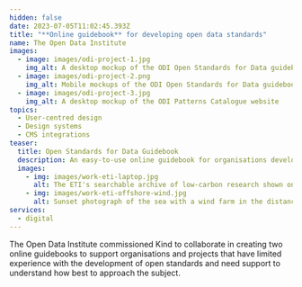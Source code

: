 ```yaml
---
hidden: false
date: 2023-07-05T11:02:45.393Z
title: "**Online guidebook** for developing open data standards"
name: The Open Data Institute
images:
  - image: images/odi-project-1.jpg
    img_alt: A desktop mockup of the ODI Open Standards for Data guidebook
  - image: images/odi-project-2.png
    img_alt: Mobile mockups of the ODI Open Standards for Data guidebook
  - image: images/odi-project-3.jpg
    img_alt: A desktop mockup of the ODI Patterns Catalogue website
topics:
  - User-centred design
  - Design systems
  - CMS integrations
teaser:
  title: Open Standards for Data Guidebook
  description: An easy-to-use online guidebook for organisations developing open standards for data.
  images:
    - img: images/work-eti-laptop.jpg
      alt: The ETI's searchable archive of low-carbon research shown on a laptop
    - img: images/work-eti-offshore-wind.jpg
      alt: Sunset photograph of the sea with a wind farm in the distance
services:
  - digital
---
```


The Open Data Institute commissioned Kind to collaborate in creating two online guidebooks to support organisations and projects that have limited experience with the development of open standards and need support to understand how best to approach the subject.
